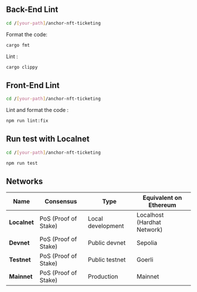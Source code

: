 ## Back-End Lint

```bash
cd /[your-path]/anchor-nft-ticketing
```

Format the code:

```bash
cargo fmt
```

Lint :

```bash
cargo clippy
```


## Front-End Lint

```bash
cd /[your-path]/anchor-nft-ticketing
```

Lint and format the code :

```bash
npm run lint:fix
```


## Run test with Localnet

```bash
cd /[your-path]/anchor-nft-ticketing
```

```bash
npm run test
```


## Networks

| Name         | Consensus            | Type              | Equivalent on Ethereum      |
|--------------|----------------------|-------------------|-----------------------------|
| **Localnet** | PoS (Proof of Stake) | Local development | Localhost (Hardhat Network) |
| **Devnet**   | PoS (Proof of Stake) | Public devnet     | Sepolia                     |
| **Testnet**  | PoS (Proof of Stake) | Public testnet    | Goerli                      |
| **Mainnet**  | PoS (Proof of Stake) | Production        | Mainnet                     |
